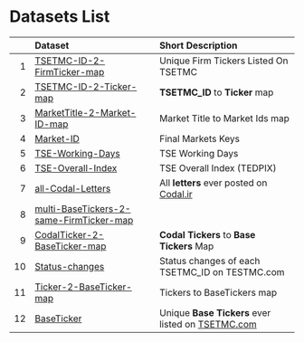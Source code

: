 # Datasets List 
|    | Dataset                                                                                                           | Short Description                                                          |
|---:|:------------------------------------------------------------------------------------------------------------------|:---------------------------------------------------------------------------|
|  1 | [TSETMC-ID-2-FirmTicker-map](https://github.com/imahdimir/d-TSETMC-ID-2-FirmTicker-map)                           | Unique Firm Tickers Listed On TSETMC                                       |
|  2 | [TSETMC-ID-2-Ticker-map](https://github.com/imahdimir/d-TSETMC-ID-2-Ticker-map)                                   | **TSETMC_ID** to **Ticker** map                                            |
|  3 | [MarketTitle-2-Market-ID-map](https://github.com/imahdimir/d-MarketTitle-2-Market-ID-map)                         | Market Title to Market Ids map                                             |
|  4 | [Market-ID](https://github.com/imahdimir/d-Market-ID)                                                             | Final Markets Keys                                                         |
|  5 | [TSE-Working-Days](https://github.com/imahdimir/d-TSE-Working-Days)                                               | TSE Working Days                                                           |
|  6 | [TSE-Overall-Index](https://github.com/imahdimir/d-TSE-Overall-Index)                                             | TSE Overall Index (TEDPIX)                                                 |
|  7 | [all-Codal-Letters](https://github.com/imahdimir/d-all-Codal-Letters)                                             | All **letters** ever posted on [Codal.ir](https://www.codal.ir)            |
|  8 | [multi-BaseTickers-2-same-FirmTicker-map](https://github.com/imahdimir/d-multi-BaseTickers-2-same-FirmTicker-map) |                                                                            |
|  9 | [CodalTicker-2-BaseTicker-map](https://github.com/imahdimir/d-CodalTicker-2-BaseTicker-map)                       | **Codal Tickers** to **Base Tickers** Map                                  |
| 10 | [Status-changes](https://github.com/imahdimir/d-Status-changes)                                                   | Status changes of each TSETMC_ID on TESTMC.com                             |
| 11 | [Ticker-2-BaseTicker-map](https://github.com/imahdimir/d-Ticker-2-BaseTicker-map)                                 | Tickers to BaseTickers map                                                 |
| 12 | [BaseTicker](https://github.com/imahdimir/d-BaseTicker)                                                           | Unique **Base Tickers** ever listed on [TSETMC.com](http://www.tsetmc.com) |